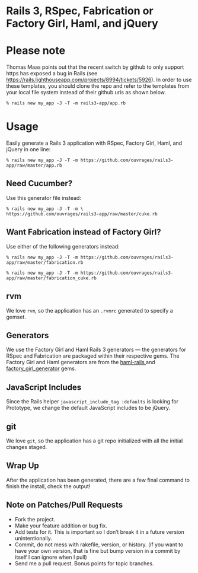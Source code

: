 Rails 3, RSpec, Fabrication or Factory Girl, Haml, and jQuery
=============================================================

# Please note

Thomas Maas points out that the recent switch by github to only support https
has exposed a bug in Rails (see
https://rails.lighthouseapp.com/projects/8994/tickets/5926).  In order to use
these templates, you should clone the repo and refer to the templates from your
local file system instead of their github uris as shown below.

    % rails new my_app -J -T -m rails3-app/app.rb

# Usage

Easily generate a Rails 3 application with RSpec, Factory Girl, Haml, and
jQuery in one line:

    % rails new my_app -J -T -m https://github.com/ouvrages/rails3-app/raw/master/app.rb

## Need Cucumber?

Use this generator file instead:

    % rails new my_app -J -T -m \
    https://github.com/ouvrages/rails3-app/raw/master/cuke.rb

## Want Fabrication instead of Factory Girl?

Use either of the following generators instead:

    % rails new my_app -J -T -m https://github.com/ouvrages/rails3-app/raw/master/fabrication.rb

    % rails new my_app -J -T -m https://github.com/ouvrages/rails3-app/raw/master/fabrication_cuke.rb

rvm
---

We love `rvm`, so the application has an `.rvmrc` generated to specify a gemset.

Generators
----------

We use the Factory Girl and Haml Rails 3 generators &mdash; the generators for
RSpec and Fabrication are packaged within their respective gems. The Factory Girl and Haml generators are from the
[ haml-rails ](http://github.com/indirect/haml-rails) and
[factory_girl_generator](http://github.com/leshill/factory_girl_generator)
gems.

JavaScript Includes
-------------------

Since the Rails helper `javascript_include_tag :defaults` is looking for
Prototype, we change the default JavaScript includes to be jQuery.

git
---

We love `git`, so the application has a git repo initialized with all the initial changes staged.

Wrap Up
-------

After the application has been generated, there are a few final command to finish the install, check the output!

Note on Patches/Pull Requests
-----------------------------

* Fork the project.
* Make your feature addition or bug fix.
* Add tests for it. This is important so I don’t break it in a future version
  unintentionally.
* Commit, do not mess with rakefile, version, or history.  (if you want to have
  your own version, that is fine but bump version in a commit by itself I can
  ignore when I pull)
* Send me a pull request. Bonus points for topic branches.

